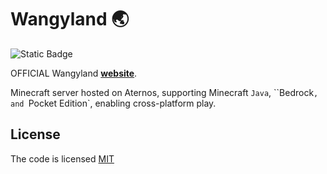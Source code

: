 # Wangyland 🌏

![Static Badge](https://img.shields.io/badge/license-MIT-brightgreen?label=LICENSE)

OFFICIAL Wangyland **[website](https://wangyland.vercel.app)**.

Minecraft server hosted on Aternos, supporting Minecraft `Java`, ``Bedrock`, and `Pocket Edition`, enabling cross-platform play. 

## License

The code is licensed [MIT](LICENSE)
